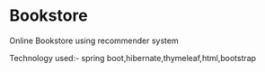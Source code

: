 # Bookstore

Online Bookstore using recommender system

Technology used:- spring boot,hibernate,thymeleaf,html,bootstrap
